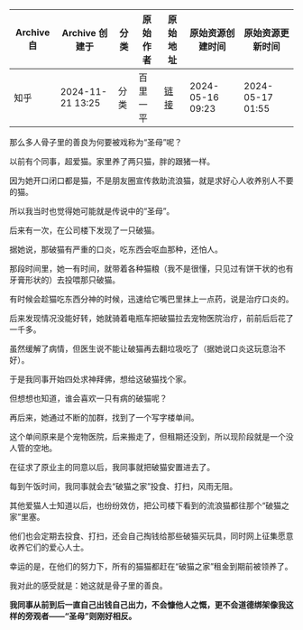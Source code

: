 |Archive 自|Archive 创建于|分类|原始作者|原始地址|原始资源创建时间|原始资源更新时间|
|-|-|-|-|-|-|-|
|知乎|2024-11-21 13:25|分类|百里一平|[链接](https://www.zhihu.com/question/655796481/answer/3500408720)|2024-05-16 09:23|2024-05-17 01:55|

那么多人骨子里的善良为何要被戏称为“圣母”呢？

以前有个同事，超爱猫。家里养了两只猫，胖的跟猪一样。

因为她开口闭口都是猫，不是朋友圈宣传救助流浪猫，就是求好心人收养别人不要的猫。

所以我当时也觉得她可能就是传说中的“圣母”。

后来有一次，在公司楼下发现了一只破猫。

据她说，那破猫有严重的口炎，吃东西会呕血那种，还怕人。

那段时间里，她一有时间，就带着各种猫粮（我不是很懂，只见过有饼干状的也有牙膏形状的）去投喂那只破猫。

有时候会趁猫吃东西分神的时候，迅速给它嘴巴里抹上一点药，说是治疗口炎的。

后来发现情况没能好转，她就骑着电瓶车把破猫拉去宠物医院治疗，前前后后花了一千多。

虽然缓解了病情，但医生说不能让破猫再去翻垃圾吃了（据她说口炎这玩意治不好）。

于是我同事开始四处求神拜佛，想给这破猫找个家。

但想想也知道，谁会喜欢一只有病的破猫呢？

再后来，她通过不断的加群，找到了一个写字楼单间。

这个单间原来是个宠物医院，后来搬走了，但租期还没到，所以现阶段就是一个没人管的空地。

在征求了原业主的同意以后，我同事就把破猫安置进去了。

每到午饭时间，我同事就会去“破猫之家”投食、打扫，风雨无阻。

其他爱猫人士知道以后，也纷纷效仿，把公司楼下看到的流浪猫都往那个“破猫之家”里塞。

他们也会定期去投食、打扫，还会自己掏钱给那些破猫买玩具，同时网上征集愿意收养它们的爱心人士。

幸运的是，在他们的努力下，所有的猫猫都赶在“破猫之家”租金到期前被领养了。

我对此的感受就是：她这就是骨子里的善良。

**我同事从前到后一直自己出钱自己出力，不会慷他人之慨，更不会道德绑架像我这样的旁观者——“圣母”则刚好相反。** 

